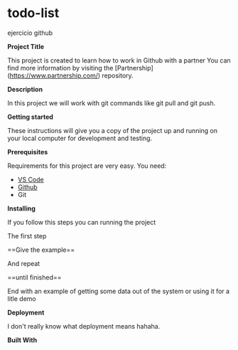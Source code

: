 # todo-list
ejercicio github

**Project Title**

This project is created to learn how to work in Github with a partner
You can find more information by visiting the [Partnership] (https://www.partnership.com/) repository.

**Description**

In this project we will work with git commands like git pull and git push. 

**Getting started**

These instructions will give you a copy of the project up and running on your local computer for development and testing.

**Prerequisites**

Requirements for this project are very easy. You need:
- [VS Code](https://code.visualstudio.com/)
- [Github](https://github.com/)
- Git

**Installing**

 If you follow this steps you can running the project

 The first step

 ==Give the example==

 And repeat

 ==until finished==

 End with an example of getting some data out of the system or using it for a litle demo
 
**Deployment**

I don't really know what deployment means hahaha. 

**Built With**



